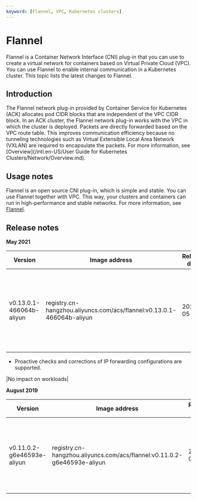 ```yaml
---
keyword: [Flannel, VPC, Kubernetes clusters]
---
```


# Flannel

Flannel is a Container Network Interface \(CNI\) plug-in that you can use to create a virtual network for containers based on Virtual Private Cloud \(VPC\). You can use Flannel to enable internal communication in a Kubernetes cluster. This topic lists the latest changes to Flannel.

## Introduction

The Flannel network plug-in provided by Container Service for Kubernetes \(ACK\) allocates pod CIDR blocks that are independent of the VPC CIDR block. In an ACK cluster, the Flannel network plug-in works with the VPC in which the cluster is deployed. Packets are directly forwarded based on the VPC route table. This improves communication efficiency because no tunneling technologies such as Virtual Extensible Local Area Network \(VXLAN\) are required to encapsulate the packets. For more information, see [Overview](/intl.en-US/User Guide for Kubernetes Clusters/Network/Overview.md).

## Usage notes

Flannel is an open source CNI plug-in, which is simple and stable. You can use Flannel together with VPC. This way, your clusters and containers can run in high-performance and stable networks. For more information, see [Flannel](https://github.com/flannel-io/flannel?spm=a2c4g.11186623.2.10.28b229747WScYz).

## Release notes

**May 2021**

|Version|Image address|Release date|Description|Impact|
|-------|-------------|------------|-----------|------|
|v0.13.0.1-466064b-aliyun|registry.cn-hangzhou.aliyuncs.com/acs/flannel:v0.13.0.1-466064b-aliyun|2021-05-24|-   Support for iptables commands is optimized to enable compatibility with CentOS 8, and Alibaba Cloud Linux 3 and later.
-   Proactive checks and corrections of IP forwarding configurations are supported.

|No impact on workloads|

**August 2019**

|Version|Image address|Release date|Description|Impact|
|-------|-------------|------------|-----------|------|
|v0.11.0.2-g6e46593e-aliyun|registry.cn-hangzhou.aliyuncs.com/acs/flannel:v0.11.0.2-g6e46593e-aliyun|2019-08-02|The issue that source IP addresses are not retained after Flannel is upgraded is fixed.|No impact on workloads|

